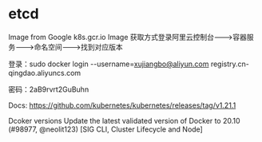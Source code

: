 # etcd
Image from Google k8s.gcr.io
Image 获取方式登录阿里云控制台--->容器服务--->命名空间--->找到对应版本

登录：sudo docker login --username=xujiangbo@aliyun.com registry.cn-qingdao.aliyuncs.com

密码：2aB9rvrt2GuBuhn

Docs:
https://github.com/kubernetes/kubernetes/releases/tag/v1.21.1

Dcoker versions
Update the latest validated version of Docker to 20.10 (#98977, @neolit123) [SIG CLI, Cluster Lifecycle and Node]
